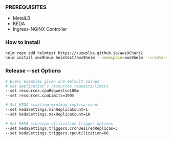 ### PREREQUISITES
- MetalLB
- KEDA
- Ingress-NGINX Controller

### How to Install
```bash
helm repo add helmtest https://kuzwolka.github.io/aws9Chart2
helm install aws9helm helmtest/aws9helm --namespace=aws9helm --create-namespace
```

### Release --set Options
```bash
# Every examples given are default values
# Set application's resources requests/limits
--set resources.cpuRequests=100m
--set resources.cpuLimits=300m

# Set KEDA scailing min/max replica count
--set kedaSettings.minReplicaCount=1
--set kedaSettings.maxReplicaCount=10

# Set KEDA cron/cpu utilization trigger options
--set kedaSettings.triggers.cronDesiredReplicas=3
--set kedaSettings.triggers.cpuUtilization=60
```